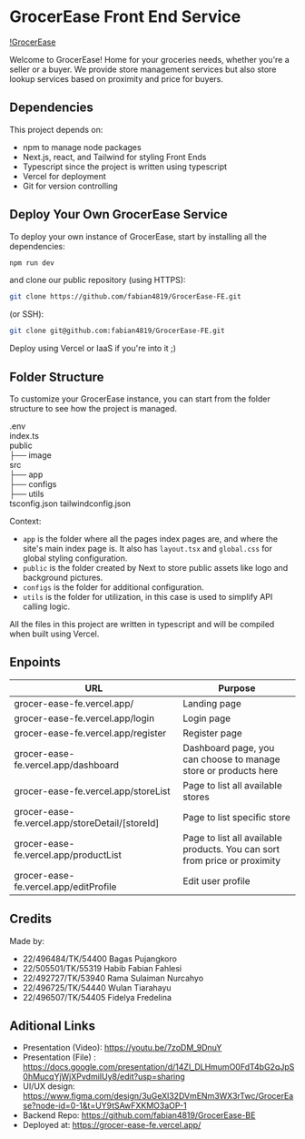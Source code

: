 # GrocerEase Front End Service

[!GrocerEase](./public/img/background.jpg)

Welcome to GrocerEase! Home for your groceries needs, whether you're a seller or a buyer. We provide store management services but also store lookup services based on proximity and price for buyers. 

## Dependencies

This project depends on:
- npm to manage node packages
- Next.js, react, and Tailwind for styling Front Ends
- Typescript since the project is written using typescript
- Vercel for deployment
- Git for version controlling

## Deploy Your Own GrocerEase Service

To deploy your own instance of GrocerEase, start by installing all the dependencies:

```bash
npm run dev
```

and clone our public repository (using HTTPS):

```bash
git clone https://github.com/fabian4819/GrocerEase-FE.git
```

(or SSH):

```bash
git clone git@github.com:fabian4819/GrocerEase-FE.git
```
Deploy using Vercel or IaaS if you're into it ;)

## Folder Structure

To customize your GrocerEase instance, you can start from the folder structure to see how the project is managed.

.env \
index.ts \
public \
├── image \
src \
├── app \
├── configs \
├── utils \
tsconfig.json
tailwindconfig.json

Context:
- `app` is the folder where all the pages index pages are, and where the site's main index page is. It also has `layout.tsx` and `global.css` for global styling configuration.
- `public` is the folder created by Next to store public assets like logo and background pictures.
- `configs` is the folder for additional configuration.
- `utils` is the folder for utilization, in this case is used to simplify API calling logic. 

All the files in this project are written in typescript and will be compiled when built using Vercel. 

## Enpoints

| URL                                    | Purpose                                 |
|----------------------------------------|-----------------------------------------|
|grocer-ease-fe.vercel.app/              | Landing page                            |
|grocer-ease-fe.vercel.app/login         | Login page                              |
|grocer-ease-fe.vercel.app/register      | Register page                           |
|grocer-ease-fe.vercel.app/dashboard     | Dashboard page, you can choose to manage store or products here |
|grocer-ease-fe.vercel.app/storeList     | Page to list all available stores       |
|grocer-ease-fe.vercel.app/storeDetail/[storeId]     | Page to list specific store |
|grocer-ease-fe.vercel.app/productList   | Page to list all available products. You can sort from price or proximity |
|grocer-ease-fe.vercel.app/editProfile   | Edit user profile                          |

## Credits

Made by:
- 22/496484/TK/54400 Bagas Pujangkoro
- 22/505501/TK/55319 Habib Fabian Fahlesi
- 22/492727/TK/53940 Rama Sulaiman Nurcahyo
- 22/496725/TK/54440 Wulan Tiarahayu
- 22/496507/TK/54405 Fidelya Fredelina

## Aditional Links
- Presentation (Video): https://youtu.be/7zoDM_9DnuY
- Presentation (File) : https://docs.google.com/presentation/d/14Zl_DLHmumO0FdT4bG2qJpS0hMucqYjWjXPvdmiIUy8/edit?usp=sharing
- UI/UX design: https://www.figma.com/design/3uGeXl32DVmENm3WX3rTwc/GrocerEase?node-id=0-1&t=UY9tSAwFXKMO3aOP-1
- Backend Repo: https://github.com/fabian4819/GrocerEase-BE
- Deployed at: https://grocer-ease-fe.vercel.app/
